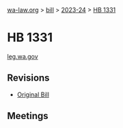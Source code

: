 [wa-law.org](/) > [bill](/bill/) > [2023-24](/bill/2023-24/) > [HB 1331](/bill/2023-24/hb/1331/)

# HB 1331
[leg.wa.gov](https://app.leg.wa.gov/billsummary?BillNumber=1331&Year=2023&Initiative=false)

## Revisions
* [Original Bill](1/)

## Meetings